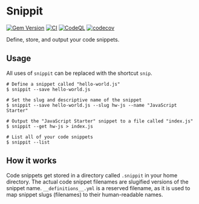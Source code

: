 # Snippit

[![Gem Version](https://badge.fury.io/rb/snippit.svg)](https://badge.fury.io/rb/snippit)
[![CI](https://github.com/spenserblack/snippit/actions/workflows/ci.yml/badge.svg)](https://github.com/spenserblack/snippit/actions/workflows/ci.yml)
[![CodeQL](https://github.com/spenserblack/snippit/actions/workflows/github-code-scanning/codeql/badge.svg)](https://github.com/spenserblack/snippit/actions/workflows/github-code-scanning/codeql)
[![codecov](https://codecov.io/gh/spenserblack/snippit/branch/main/graph/badge.svg?token=5yr1302Knn)](https://codecov.io/gh/spenserblack/snippit)

Define, store, and output your code snippets.

## Usage

All uses of `snippit` can be replaced with the shortcut `snip`.

```console
# Define a snippet called "hello-world.js"
$ snippit --save hello-world.js

# Set the slug and descriptive name of the snippet
$ snippit --save hello-world.js --slug hw-js --name "JavaScript Starter"

# Output the "JavaScript Starter" snippet to a file called "index.js"
$ snippit --get hw-js > index.js

# List all of your code snippets
$ snippit --list
```

## How it works

Code snippets get stored in a directory called `.snippit` in your home
directory. The actual code snippet filenames are slugified versions of the
snippet name. `__definitions__.yml` is a reserved filename, as it is used to
map snippet slugs (filenames) to their human-readable names.
